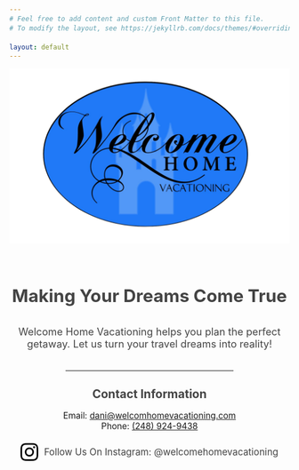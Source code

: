 ```yaml
---
# Feel free to add content and custom Front Matter to this file.
# To modify the layout, see https://jekyllrb.com/docs/themes/#overriding-theme-defaults

layout: default
---
```


<!---![Soon for Jekyll, screenshot](./images/background.jpg) -->

<img src="./images/Company_Logo.png" alt="drawing" width="600" class="center"/>

<div style="text-align:center; margin-top: 2em;">
    <div style="text-align:center; width:100%; max-width:900px; margin:0 auto;">
        <h1 style="font-size:2.25em; color:#444; margin-bottom:0.5em; display:inline-block; white-space:nowrap;">
            Making Your Dreams Come True
        </h1>
    </div>
    <p style="font-size:1.3em; color:#444; margin-bottom:2em;">Welcome Home Vacationing helps you plan the perfect getaway. Let us turn your travel dreams into reality!</p>
    <hr style="width:60%; margin:2em auto;">
    <h2 style="color:#444;">Contact Information</h2>
    <p style="font-size:1.1em;">Email: <a href="mailto:dani@welcomhomevacationing.com">dani@welcomhomevacationing.com</a><br>
    Phone: <a href="tel:+12489249438">(248) 924-9438</a></p>
    <div style="margin-top:1.5em; display:flex; align-items:center; justify-content:center;">
        <a href="https://instagram.com/welcomehomevacationing" target="_blank" style="display:flex; align-items:center; text-decoration:none;">
            <img src="./images/icon-insta.svg" alt="Instagram" style="width:32px; height:32px; margin-right:10px; vertical-align:middle;">
            <span style="font-size:1.2em; color:#444;">
                Follow Us On Instagram: @welcomehomevacationing
            </span>
        </a>
    </div>
	
</div>


